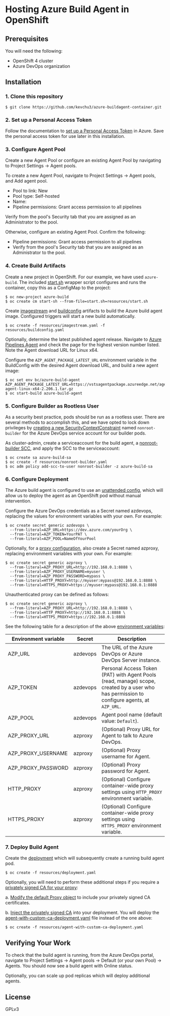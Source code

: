 # Hosting Azure Build Agent in OpenShift

## Prerequisites

You will need the following:
- OpenShift 4 cluster
- Azure DevOps organization

## Installation

### 1. Clone this repository

```
$ git clone https://github.com/kevchu3/azure-buildagent-container.git
```

### 2. Set up a Personal Access Token

Follow the documentation to [set up a Personal Access Token] in Azure.  Save the personal access token for use later in this installation.

### 3. Configure Agent Pool

Create a new Agent Pool or configure an existing Agent Pool by navigating to Project Settings -> Agent pools.

To create a new Agent Pool, navigate to Project Settings -> Agent pools, and Add agent pool.

- Pool to link: New
- Pool type: Self-hosted
- Name: <your agent pool name>
- Pipeline permissions: Grant access permission to all pipelines

Verify from the pool's Security tab that you are assigned as an Administrator to the pool.

Otherwise, configure an existing Agent Pool.  Confirm the following:
- Pipeline permissions: Grant access permission to all pipelines
- Verify from the pool's Security tab that you are assigned as an Administrator to the pool.

### 4. Create Build Artifacts

Create a new project in OpenShift.  For our example, we have used `azure-build`.  The included [start.sh] wrapper script configures and runs the container, copy this as a ConfigMap to the project:
```
$ oc new-project azure-build
$ oc create cm start-sh --from-file=start.sh=resources/start.sh
```

Create [imagestream] and [buildconfig] artifacts to build the Azure build agent image.  Configured triggers will start a new build automatically.

```
$ oc create -f resources/imagestream.yaml -f resources/buildconfig.yaml
```

Optionally, determine the latest published agent release.  Navigate to [Azure Pipelines Agent] and check the page for the highest version number listed.  Note the Agent download URL for Linux x64.

Configure the `AZP_AGENT_PACKAGE_LATEST_URL` environment variable in the BuildConfig with the desired Agent download URL, and build a new agent image:

```
$ oc set env bc/azure-build-agent AZP_AGENT_PACKAGE_LATEST_URL=https://vstsagentpackage.azureedge.net/agent/2.206.1/vsts-agent-linux-x64-2.206.1.tar.gz
$ oc start-build azure-build-agent
```

### 5. Configure Builder as Rootless User

As a security best practice, pods should be run as a rootless user.  There are several methods to accomplish this, and we have opted to lock down privileges by [creating a new SecurityContextConstraint] named `nonroot-builder` for the Azure DevOps service account for our builder pods.

As cluster-admin, create a serviceaccount for the build agent, a [nonroot-builder SCC], and apply the SCC to the serviceaccount:
```
$ oc create sa azure-build-sa
$ oc create -f resources/nonroot-builder.yaml
$ oc adm policy add-scc-to-user nonroot-builder -z azure-build-sa
```

### 6. Configure Deployment

The Azure build agent is configured to use an [unattended config], which will allow us to deploy the agent as an OpenShift pod without manual intervention.

Configure the Azure DevOps credentials as a Secret named azdevops, replacing the values for environment variables with your own.  For example:

```
$ oc create secret generic azdevops \
  --from-literal=AZP_URL=https://dev.azure.com/yourOrg \
  --from-literal=AZP_TOKEN=YourPAT \
  --from-literal=AZP_POOL=NameOfYourPool
```

Optionally, for a [proxy configuration], also create a Secret named azproxy, replacing environment variables with your own.  For example:

```
$ oc create secret generic azproxy \
  --from-literal=AZP_PROXY_URL=http://192.168.0.1:8888 \
  --from-literal=AZP_PROXY_USERNAME=myuser \
  --from-literal=AZP_PROXY_PASSWORD=mypass \
  --from-literal=HTTP_PROXY=http://myuser:mypass@192.168.0.1:8888 \
  --from-literal=HTTPS_PROXY=https://myuser:mypass@192.168.0.1:8888
```

Unauthenticated proxy can be defined as follows:

```
$ oc create secret generic azproxy \
  --from-literal=AZP_PROXY_URL=http://192.168.0.1:8888 \
  --from-literal=HTTP_PROXY=http://192.168.0.1:8888 \
  --from-literal=HTTPS_PROXY=https://192.168.0.1:8888
```

See the following table for a description of the above [environment variables]:

| Environment variable     | Secret   | Description              |
| ------------------------ | -------- | ------------------------ |
| AZP_URL                  | azdevops | The URL of the Azure DevOps or Azure DevOps Server instance. |
| AZP_TOKEN                | azdevops | Personal Access Token (PAT) with Agent Pools (read, manage) scope, created by a user who has permission to configure agents, at `AZP_URL`. |
| AZP_POOL                 | azdevops | Agent pool name (default value: `Default`). |
| AZP_PROXY_URL            | azproxy  | (Optional) Proxy URL for Agent to talk to Azure DevOps. |
| AZP_PROXY_USERNAME       | azproxy  | (Optional) Proxy username for Agent. |
| AZP_PROXY_PASSWORD       | azproxy  | (Optional) Proxy password for Agent. |
| HTTP_PROXY               | azproxy  | (Optional) Configure container-wide proxy settings using `HTTP_PROXY` environment variable. |
| HTTPS_PROXY              | azproxy  | (Optional) Configure container-wide proxy settings using `HTTPS_PROXY` environment variable. |

### 7. Deploy Build Agent

Create the [deployment] which will subsequently create a running build agent pod.

```
$ oc create -f resources/deployment.yaml
```

Optionally, you will need to perform these additional steps if you require a [privately signed CA for your proxy]:

a. [Modify the default Proxy object] to include your privately signed CA certificates.

b. [Inject the privately signed CA] into your deployment.  You will deploy the [agent-with-custom-ca-deployment.yaml] file instead of the one above:

```
$ oc create -f resources/agent-with-custom-ca-deployment.yaml
```

## Verifying Your Work

To check that the build agent is running, from the Azure DevOps portal, navigate to Project Settings -> Agent pools -> Default (or your own Pool) -> Agents.
You should now see a build agent with Online status.

Optionally, you can scale up pod replicas which will deploy additional agents.

## License
GPLv3

[set up a Personal Access Token]: https://docs.microsoft.com/en-us/azure/devops/pipelines/agents/v2-linux?view=azure-devops#authenticate-with-a-personal-access-token-pat
[proxy configuration]: https://docs.microsoft.com/en-us/azure/devops/pipelines/agents/proxy?view=azure-devops&tabs=unix
[start.sh]: resources/start.sh
[imagestream]: resources/imagestream.yaml
[buildconfig]: resources/buildconfig.yaml
[Azure Pipelines Agent]: https://github.com/Microsoft/azure-pipelines-agent/releases
[creating a new SecurityContextConstraint]: https://www.redhat.com/sysadmin/rootless-podman-jenkins-openshift
[nonroot-builder SCC]: resources/nonroot-builder.yaml
[unattended config]: https://docs.microsoft.com/en-us/azure/devops/pipelines/agents/v2-linux?view=azure-devops#unattended-config
[environment variables]: https://docs.microsoft.com/en-us/azure/devops/pipelines/agents/docker?view=azure-devops#environment-variables
[privately signed CA for your proxy]: https://docs.openshift.com/container-platform/latest/networking/configuring-a-custom-pki.html
[deployment]: resources/deployment.yaml
[Modify the default Proxy object]: https://docs.openshift.com/container-platform/4.10/security/certificates/updating-ca-bundle.html#ca-bundle-replacing_updating-ca-bundle
[Inject the privately signed CA]: https://docs.openshift.com/container-platform/latest/networking/configuring-a-custom-pki.html#certificate-injection-using-operators_configuring-a-custom-pki
[agent-with-custom-ca-deployment.yaml]: resources/agent-with-custom-ca-deployment.yaml
